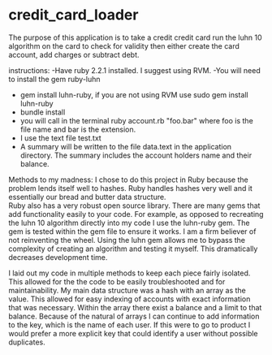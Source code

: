 # credit_card_loader
The purpose of this application is to take a credit credit card
run the luhn 10 algorithm on the card to check for validity
then either create the card account, add charges or subtract debt.

instructions:
-Have ruby 2.2.1 installed.  I suggest using RVM.
-You will need to install the gem ruby-luhn
  - gem install luhn-ruby, if you are not using RVM use sudo gem install luhn-ruby
  - bundle install
  - you will call in the terminal ruby account.rb "foo.bar" where foo is the file name and bar is the extension.
  - I use the text file test.txt
  - A summary will be written to the file data.text in the application directory.  The summary includes the account holders name and their balance.

Methods to my madness: 
I chose to do this project in Ruby because the problem lends itself well to hashes.
Ruby handles hashes very well and it essentially our bread and butter data structure.  
Ruby also has a very robust open source library.  There are many gems that add functionality
easily to your code.  For example, as opposed to recreating the luhn 10 algorithm directly
into my code I use the luhn-ruby gem.  The gem is tested within the gem file to ensure it works.
I am a firm believer of not reinventing the wheel.  Using the luhn gem allows me to bypass
the complexity of creating an algorithm and testing it myself.  This dramatically decreases
development time.  

I laid out my code in multiple methods to keep each piece fairly isolated.  This allowed for the
the code to be easily troubleshooted and for maintainability. My main data structure was a hash with an array as the value.
This allowed for easy indexing of accounts with exact information that was necessary.  Within the array there exist a balance
and a limit to that balance.  Because of the natural of arrays I can continue to add information to the key, which is the name of each user. If this were to go to product I would prefer a more explicit key that could identify a user without possible duplicates.  

